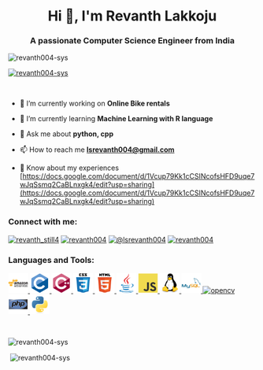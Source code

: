 <h1 align="center">Hi 👋, I'm Revanth Lakkoju</h1>
<h3 align="center">A passionate Computer Science Engineer from India</h3>

<p align="left"> <img src="https://komarev.com/ghpvc/?username=revanth004-sys&label=Profile%20views&color=0e75b6&style=flat" alt="revanth004-sys" /> </p>

<p align="left"> <a href="https://github.com/ryo-ma/github-profile-trophy"><img src="https://github-profile-trophy.vercel.app/?username=revanth004-sys" alt="revanth004-sys" /></a> </p> <br>

- 🔭 I’m currently working on **Online Bike rentals**

- 🌱 I’m currently learning **Machine Learning with R language**

- 💬 Ask me about **python, cpp**

- 📫 How to reach me **lsrevanth004@gmail.com**

- 📄 Know about my experiences [https://docs.google.com/document/d/1Vcup79Kk1cCSINcofsHFD9uqe7wJqSsmq2CaBLnxgk4/edit?usp=sharing](https://docs.google.com/document/d/1Vcup79Kk1cCSINcofsHFD9uqe7wJqSsmq2CaBLnxgk4/edit?usp=sharing)
<h3 align="left">Connect with me:</h3>
<p align="left">
<a href="https://instagram.com/revanth_still4" target="blank"><img align="center" src="https://raw.githubusercontent.com/rahuldkjain/github-profile-readme-generator/master/src/images/icons/Social/instagram.svg" alt="revanth_still4" height="30" width="40" /></a>
<a href="https://www.codechef.com/users/revanth004" target="blank"><img align="center" src="https://cdn.jsdelivr.net/npm/simple-icons@3.1.0/icons/codechef.svg" alt="revanth004" height="30" width="40" /></a>
<a href="https://www.hackerrank.com/@lsrevanth004" target="blank"><img align="center" src="https://raw.githubusercontent.com/rahuldkjain/github-profile-readme-generator/master/src/images/icons/Social/hackerrank.svg" alt="@lsrevanth004" height="30" width="40" /></a>
<a href="https://www.leetcode.com/revanth004" target="blank"><img align="center" src="https://raw.githubusercontent.com/rahuldkjain/github-profile-readme-generator/master/src/images/icons/Social/leet-code.svg" alt="revanth004" height="30" width="40" /></a>
</p>

<h3 align="left">Languages and Tools:</h3>
<p align="left"> <a href="https://aws.amazon.com" target="_blank" rel="noreferrer"> <img src="https://raw.githubusercontent.com/devicons/devicon/master/icons/amazonwebservices/amazonwebservices-original-wordmark.svg" alt="aws" width="40" height="40"/> </a> <a href="https://www.cprogramming.com/" target="_blank" rel="noreferrer"> <img src="https://raw.githubusercontent.com/devicons/devicon/master/icons/c/c-original.svg" alt="c" width="40" height="40"/> </a> <a href="https://www.w3schools.com/cpp/" target="_blank" rel="noreferrer"> <img src="https://raw.githubusercontent.com/devicons/devicon/master/icons/cplusplus/cplusplus-original.svg" alt="cplusplus" width="40" height="40"/> </a> <a href="https://www.w3schools.com/css/" target="_blank" rel="noreferrer"> <img src="https://raw.githubusercontent.com/devicons/devicon/master/icons/css3/css3-original-wordmark.svg" alt="css3" width="40" height="40"/> </a> <a href="https://www.w3.org/html/" target="_blank" rel="noreferrer"> <img src="https://raw.githubusercontent.com/devicons/devicon/master/icons/html5/html5-original-wordmark.svg" alt="html5" width="40" height="40"/> </a> <a href="https://www.java.com" target="_blank" rel="noreferrer"> <img src="https://raw.githubusercontent.com/devicons/devicon/master/icons/java/java-original.svg" alt="java" width="40" height="40"/> </a> <a href="https://developer.mozilla.org/en-US/docs/Web/JavaScript" target="_blank" rel="noreferrer"> <img src="https://raw.githubusercontent.com/devicons/devicon/master/icons/javascript/javascript-original.svg" alt="javascript" width="40" height="40"/> </a> <a href="https://www.linux.org/" target="_blank" rel="noreferrer"> <img src="https://raw.githubusercontent.com/devicons/devicon/master/icons/linux/linux-original.svg" alt="linux" width="40" height="40"/> </a> <a href="https://www.mysql.com/" target="_blank" rel="noreferrer"> <img src="https://raw.githubusercontent.com/devicons/devicon/master/icons/mysql/mysql-original-wordmark.svg" alt="mysql" width="40" height="40"/> </a> <a href="https://opencv.org/" target="_blank" rel="noreferrer"> <img src="https://www.vectorlogo.zone/logos/opencv/opencv-icon.svg" alt="opencv" width="40" height="40"/> </a> <a href="https://www.php.net" target="_blank" rel="noreferrer"> <img src="https://raw.githubusercontent.com/devicons/devicon/master/icons/php/php-original.svg" alt="php" width="40" height="40"/> </a> <a href="https://www.python.org" target="_blank" rel="noreferrer"> <img src="https://raw.githubusercontent.com/devicons/devicon/master/icons/python/python-original.svg" alt="python" width="40" height="40"/> </a> </p>
<br>
<p><img align="left" src="https://github-readme-stats.vercel.app/api/top-langs?username=revanth004-sys&show_icons=true&locale=en&layout=compact" alt="revanth004-sys" /></p>
<br>
<p>&nbsp;<img align="center" src="https://github-readme-stats.vercel.app/api?username=revanth004-sys&show_icons=true&locale=en" alt="revanth004-sys" /></p>
